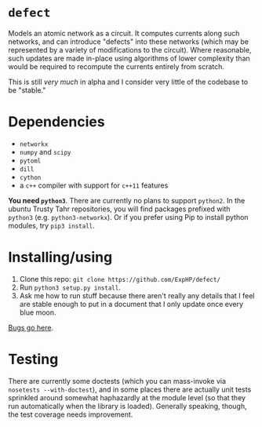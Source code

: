 # `defect`

Models an atomic network as a circuit.
It computes currents along such networks, and can introduce "defects" into these networks
(which may be represented by a variety of modifications to the circuit). Where reasonable,
such updates are made in-place using algorithms of lower complexity than would be required
to recompute the currents entirely from scratch.

This is still *very much* in alpha and I consider very little of the codebase to be "stable."

# Dependencies

* `networkx`
* `numpy` and `scipy`
* `pytoml`
* `dill`
* `cython`
* a `c++` compiler with support for `c++11` features

**You need `python3`**.  There are currently no plans to support `python2`.
In the ubuntu Trusty Tahr repositories, you will find packages prefixed with `python3` (e.g. `python3-networkx`).
Or if you prefer using Pip to install python modules, try `pip3 install`.

# Installing/using

1. Clone this repo: `git clone https://github.com/ExpHP/defect/`
2. Run `python3 setup.py install`.
3. Ask me how to run stuff because there aren't really any details that I feel are stable enough to put in a document that I only update once every blue moon.

[Bugs go here](https://github.com/ExpHP/defect/issues).

# Testing

There are currently some doctests (which you can mass-invoke via `nosetests --with-doctest`), and in some places there are actually unit tests sprinkled around somewhat haphazardly at the module level (so that they run automatically when the library is loaded).  Generally speaking, though, the test coverage needs improvement.

